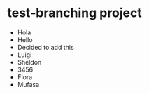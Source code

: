 # test-branching project

- Hola
- Hello
- Decided to add this
- Luigi
- Sheldon
- 3456
- Flora
- Mufasa
